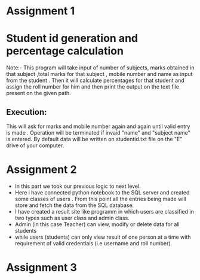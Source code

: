 # Assignment 1
# Student id generation and percentage calculation
 Note:- This program will take input of number of subjects, marks obtained in that subject ,total marks for that subject , mobile number and name as input from the student . Then it will calculate percentages for that student and assign the roll number for him and then print the output on the text file present on the given path.
## Execution:
 This will ask for marks and mobile number again and again until valid entry is made .
 Operation will be terminated if invaid "name" and "subject name" is entered.
 By default data will be written on studentid.txt file on the "E" drive of your computer.


# Assignment 2
- In this part we took our previous logic to next level. 
- Here i have connected python notebook to the SQL server and created some classes of users . From this point all the entries being made will store and fetch the data from the SQL database.
- I have created a result site like programm in which users are classified in two types such as user class and admin class.
- Admin (in this case Teacher) can view, modify or delete data for all students
- while users (students) can only view result of one person at a time with requirement of valid credentials (i.e username and roll number).

# Assignment 3
